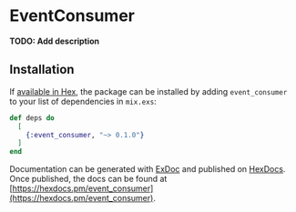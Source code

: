 # EventConsumer

**TODO: Add description**

## Installation

If [available in Hex](https://hex.pm/docs/publish), the package can be installed
by adding `event_consumer` to your list of dependencies in `mix.exs`:

```elixir
def deps do
  [
    {:event_consumer, "~> 0.1.0"}
  ]
end
```

Documentation can be generated with [ExDoc](https://github.com/elixir-lang/ex_doc)
and published on [HexDocs](https://hexdocs.pm). Once published, the docs can
be found at [https://hexdocs.pm/event_consumer](https://hexdocs.pm/event_consumer).

